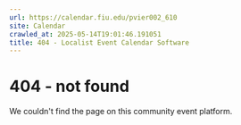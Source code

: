 ```yaml
---
url: https://calendar.fiu.edu/pvier002_610
site: Calendar
crawled_at: 2025-05-14T19:01:46.191051
title: 404 - Localist Event Calendar Software
---
```


# 404 - not found
We couldn't find the page on this community event platform.
